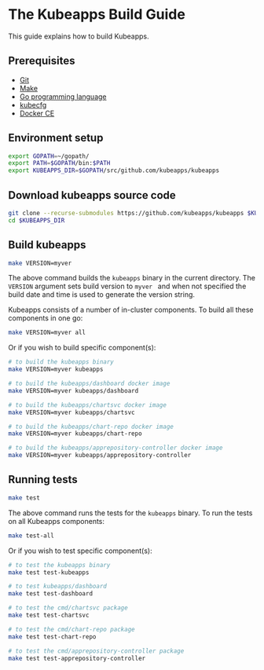 # The Kubeapps Build Guide

This guide explains how to build Kubeapps.

## Prerequisites

- [Git](https://git-scm.com/)
- [Make](https://www.gnu.org/software/make/)
- [Go programming language](https://golang.org/)
- [kubecfg](https://github.com/ksonnet/kubecfg)
- [Docker CE](https://www.docker.com/community-edition)

## Environment setup

```bash
export GOPATH=~/gopath/
export PATH=$GOPATH/bin:$PATH
export KUBEAPPS_DIR=$GOPATH/src/github.com/kubeapps/kubeapps
```
## Download kubeapps source code

```bash
git clone --recurse-submodules https://github.com/kubeapps/kubeapps $KUBEAPPS_DIR
cd $KUBEAPPS_DIR
```

## Build kubeapps

```bash
make VERSION=myver
```

The above command builds the `kubeapps` binary in the current directory. The `VERSION` argument sets build version to `myver ` and when not specified the build date and time is used to generate the version string.

Kubeapps consists of a number of in-cluster components. To build all these components in one go:

```bash
make VERSION=myver all
```

Or if you wish to build specific component(s):

```bash
# to build the kubeapps binary
make VERSION=myver kubeapps

# to build the kubeapps/dashboard docker image
make VERSION=myver kubeapps/dashboard

# to build the kubeapps/chartsvc docker image
make VERSION=myver kubeapps/chartsvc

# to build the kubeapps/chart-repo docker image
make VERSION=myver kubeapps/chart-repo

# to build the kubeapps/apprepository-controller docker image
make VERSION=myver kubeapps/apprepository-controller
```

## Running tests

```bash
make test
```

The above command runs the tests for the `kubeapps` binary. To run the tests on all Kubeapps components:

```bash
make test-all
```

Or if you wish to test specific component(s):

```bash
# to test the kubeapps binary
make test test-kubeapps

# to test kubeapps/dashboard
make test test-dashboard

# to test the cmd/chartsvc package
make test test-chartsvc

# to test the cmd/chart-repo package
make test test-chart-repo

# to test the cmd/apprepository-controller package
make test test-apprepository-controller
```
